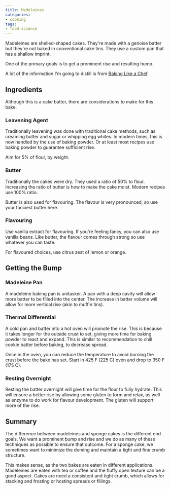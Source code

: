 ```yaml
---
title: Madeleines
categories:
- cooking
tags:
- food science
---
```


Madeleines are shelled-shaped cakes.
They're made with a genoise batter but they're not baked in conventional cake tins.
They use a custom pan that has a shallow imprint.

One of the primary goals is to get a prominent rise and resulting hump.

A lot of the information I'm going to distill is from [Baking Like a Chef][1].

[1]: https://www.bakinglikeachef.com/madeleines-by-lecole-de-cuisine-dalain-ducasse/

## Ingredients

Although this is a cake batter, there are considerations to make for this bake.

### Leavening Agent

Traditionally leavening was done with traditional cake methods, such as creaming butter and sugar or whipping egg whites.
In modern times, this is now handled by the use of baking powder.
Or at least most recipes use baking powder to guarantee sufficient rise.

Aim for 5% of flour, by weight.

### Butter

Traditionally the cakes were dry.
They used a ratio of 50% to flour.
Increasing the ratio of butter is how to make the cake moist.
Modern recipes use 100% ratio.

Butter is also used for flavouring.
The flavour is very pronounced, so use your fanciest butter here.

### Flavouring

Use vanilla extract for flavouring.
If you're feeling fancy, you can also use vanilla beans.
Like butter, the flavour comes through strong so use whatever you can taste.

For flavoured choices, use citrus zest of lemon or orange.

## Getting the Bump

### Madeleine Pan

A madeleine baking pan is unitasker.
A pan with a deep cavity will allow more batter to be filled into the center.
The increase in batter volume will allow for more vertical rise (akin to muffin tins).

### Thermal Differential

A cold pan and batter into a hot oven will promote the rise.
This is because it takes longer for the outside crust to set, giving more time for baking powder to react and expand.
This is similar to recommendation to chill cookie batter before baking, to decrease spread.

Once in the oven, you can reduce the temperature to avoid burning the crust before the bake has set.
Start in 425 F (225 C) oven and drop to 350 F (175 C).

### Resting Overnight

Resting the batter overnight will give time for the flour to fully hydrate.
This will ensure a better rise by allowing some gluten to form and relax, as well as enzyme to do work for flavour development.
The gluten will support more of the rise.

## Summary

The difference between madeleines and sponge cakes is the different end goals.
We want a prominent bump and rise and we do as many of these techniques as possible to ensure that outcome.
For a sponge cake, we sometimes want to minimize the doming and maintain a tight and fine crumb structure.

This makes sense, as the two bakes are eaten in different applications.
Madeleines are eaten with tea or coffee and the fluffy open texture can be a good aspect.
Cakes are need a consistent and tight crumb, which allows for stacking and frosting or hosting spreads or fillings.
